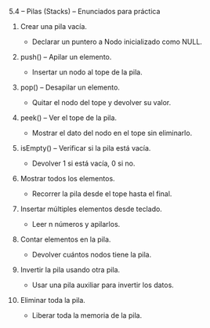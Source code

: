 5.4 – Pilas (Stacks) – Enunciados para práctica

1. Crear una pila vacía.
   - Declarar un puntero a Nodo inicializado como NULL.

2. push() – Apilar un elemento.
   - Insertar un nodo al tope de la pila.

3. pop() – Desapilar un elemento.
   - Quitar el nodo del tope y devolver su valor.

4. peek() – Ver el tope de la pila.
   - Mostrar el dato del nodo en el tope sin eliminarlo.

5. isEmpty() – Verificar si la pila está vacía.
   - Devolver 1 si está vacía, 0 si no.

6. Mostrar todos los elementos.
   - Recorrer la pila desde el tope hasta el final.

7. Insertar múltiples elementos desde teclado.
   - Leer n números y apilarlos.

8. Contar elementos en la pila.
   - Devolver cuántos nodos tiene la pila.

9. Invertir la pila usando otra pila.
   - Usar una pila auxiliar para invertir los datos.

10. Eliminar toda la pila.
    - Liberar toda la memoria de la pila.
